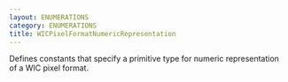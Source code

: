 ```yaml
---
layout: ENUMERATIONS
category: ENUMERATIONS
title: WICPixelFormatNumericRepresentation
---
```


Defines constants that specify a primitive type for numeric representation of a WIC pixel format.
